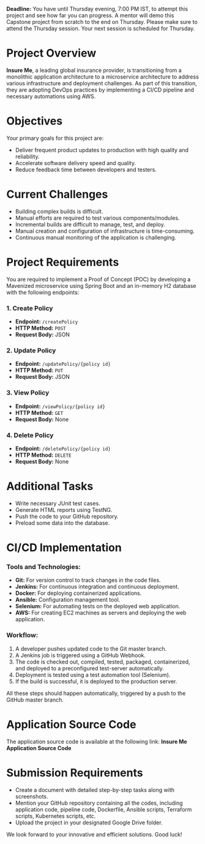 **Deadline:** You have until Thursday evening, 7:00 PM IST, to attempt this project and see how far you can progress. A mentor will demo this Capstone project from scratch to the end on Thursday. Please make sure to attend the Thursday session. Your next session is scheduled for Thursday.

# Project Overview

**Insure Me**, a leading global insurance provider, is transitioning from a monolithic application architecture to a microservice architecture to address various infrastructure and deployment challenges. As part of this transition, they are adopting DevOps practices by implementing a CI/CD pipeline and necessary automations using AWS.

# Objectives

Your primary goals for this project are:

- Deliver frequent product updates to production with high quality and reliability.
- Accelerate software delivery speed and quality.
- Reduce feedback time between developers and testers.

# Current Challenges

- Building complex builds is difficult.
- Manual efforts are required to test various components/modules.
- Incremental builds are difficult to manage, test, and deploy.
- Manual creation and configuration of infrastructure is time-consuming.
- Continuous manual monitoring of the application is challenging.

# Project Requirements

You are required to implement a Proof of Concept (POC) by developing a Mavenized microservice using Spring Boot and an in-memory H2 database with the following endpoints:

### 1. Create Policy

- **Endpoint:** `/createPolicy`
- **HTTP Method:** `POST`
- **Request Body:** JSON

### 2. Update Policy

- **Endpoint:** `/updatePolicy/{policy id}`
- **HTTP Method:** `PUT`
- **Request Body:** JSON

### 3. View Policy

- **Endpoint:** `/viewPolicy/{policy id}`
- **HTTP Method:** `GET`
- **Request Body:** None

### 4. Delete Policy

- **Endpoint:** `/deletePolicy/{policy id}`
- **HTTP Method:** `DELETE`
- **Request Body:** None

# Additional Tasks

- Write necessary JUnit test cases.
- Generate HTML reports using TestNG.
- Push the code to your GitHub repository.
- Preload some data into the database.

# CI/CD Implementation

### Tools and Technologies:

- **Git:** For version control to track changes in the code files.
- **Jenkins:** For continuous integration and continuous deployment.
- **Docker:** For deploying containerized applications.
- **Ansible:** Configuration management tool.
- **Selenium:** For automating tests on the deployed web application.
- **AWS:** For creating EC2 machines as servers and deploying the web application.

### Workflow:

1. A developer pushes updated code to the Git master branch.
2. A Jenkins job is triggered using a GitHub Webhook.
3. The code is checked out, compiled, tested, packaged, containerized, and deployed to a preconfigured test-server automatically.
4. Deployment is tested using a test automation tool (Selenium).
5. If the build is successful, it is deployed to the production server.

All these steps should happen automatically, triggered by a push to the GitHub master branch.

# Application Source Code

The application source code is available at the following link: **Insure Me Application Source Code**

# Submission Requirements

- Create a document with detailed step-by-step tasks along with screenshots.
- Mention your GitHub repository containing all the codes, including application code, pipeline code, Dockerfile, Ansible scripts, Terraform scripts, Kubernetes scripts, etc.
- Upload the project in your designated Google Drive folder.

We look forward to your innovative and efficient solutions. Good luck!
